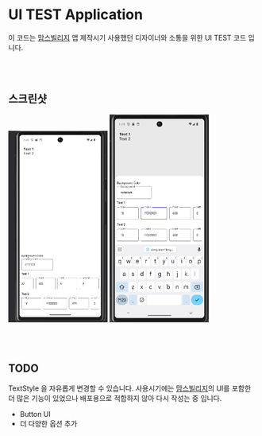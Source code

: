 # UI TEST Application
이 코드는 [맘스빌리지](https://play.google.com/store/apps/details?id=com.ezez.momsvillage) 앱 제작시기 사용했던 디자이너와 소통을 위한 UI TEST 코드 입니다.

<br><br>

## 스크린샷
<img src="img/screen.png" width="200"/> <img src="img/screen1.png" width="200"/>

<br><br>

## TODO
TextStyle 을 자유롭게 변경할 수 있습니다. 사용시기에는 [맘스빌리지](https://play.google.com/store/apps/details?id=com.ezez.momsvillage)의 UI를 포함한 더 많은 기능이 있었으나 배포용으로 적합하지 않아 다시 작성는 중 입니다.

- Button UI
- 더 다양한 옵션 추가